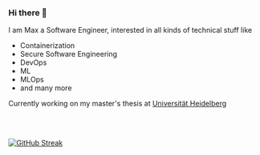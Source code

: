 ### Hi there 👋

I am Max a Software Engineer, interested in all kinds of technical stuff like 
- Containerization  
- Secure Software Engineering
- DevOps
- ML
- MLOps
- and many more

Currently working on my master's thesis at [Universität Heidelberg](https://www.uni-heidelberg.de/de)

<br>
<br>

[![GitHub Streak](https://streak-stats.demolab.com?user=maldwg&theme=great-gatsby&date_format=j%20M%5B%20Y%5D)](https://git.io/streak-stats)
